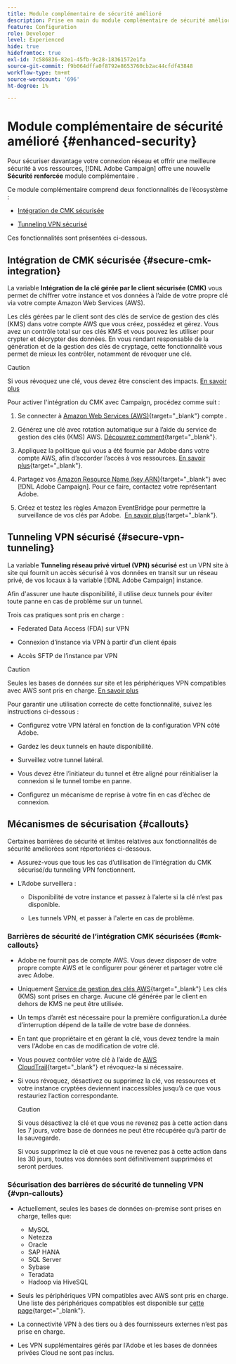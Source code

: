 ```yaml
---
title: Module complémentaire de sécurité amélioré
description: Prise en main du module complémentaire de sécurité amélioré de Campaign
feature: Configuration
role: Developer
level: Experienced
hide: true
hidefromtoc: true
exl-id: 7c586836-82e1-45fb-9c28-18361572e1fa
source-git-commit: f9b064dffa0f8792e8653760cb2ac44cfdf43848
workflow-type: tm+mt
source-wordcount: '696'
ht-degree: 1%

---
```


# Module complémentaire de sécurité amélioré {#enhanced-security}

Pour sécuriser davantage votre connexion réseau et offrir une meilleure sécurité à vos ressources, [!DNL Adobe Campaign] offre une nouvelle **Sécurité renforcée** module complémentaire .

Ce module complémentaire comprend deux fonctionnalités de l’écosystème :

* [Intégration de CMK sécurisée](#secure-cmk-integration)

* [Tunneling VPN sécurisé](#secure-vpn-tunneling)

Ces fonctionnalités sont présentées ci-dessous.

## Intégration de CMK sécurisée {#secure-cmk-integration}

La variable **Intégration de la clé gérée par le client sécurisée (CMK)** vous permet de chiffrer votre instance et vos données à l’aide de votre propre clé via votre compte Amazon Web Services (AWS).

Les clés gérées par le client sont des clés de service de gestion des clés (KMS) dans votre compte AWS que vous créez, possédez et gérez. Vous avez un contrôle total sur ces clés KMS et vous pouvez les utiliser pour crypter et décrypter des données. En vous rendant responsable de la génération et de la gestion des clés de cryptage, cette fonctionnalité vous permet de mieux les contrôler, notamment de révoquer une clé.

>[!CAUTION]
>
>Si vous révoquez une clé, vous devez être conscient des impacts. [En savoir plus](#cmk-callouts)

Pour activer l&#39;intégration du CMK avec Campaign, procédez comme suit :

1. Se connecter à [Amazon Web Services (AWS)](https://aws.amazon.com/){target="_blank"} compte .

1. Générez une clé avec rotation automatique sur à l’aide du service de gestion des clés (KMS) AWS. [Découvrez comment](https://docs.aws.amazon.com/kms/latest/developerguide/create-keys.html){target="_blank"}.

1. Appliquez la politique qui vous a été fournie par Adobe dans votre compte AWS, afin d’accorder l’accès à vos ressources. [En savoir plus](https://docs.aws.amazon.com/kms/latest/developerguide/key-policy-services.html){target="_blank"}. <!--link TBC-->

1. Partagez vos [Amazon Resource Name (key ARN)](https://docs.aws.amazon.com/kms/latest/developerguide/find-cmk-id-arn.html){target="_blank"} avec [!DNL Adobe Campaign]. Pour ce faire, contactez votre représentant Adobe. <!--or Adobe transition manager?-->

1. Créez et testez les règles Amazon EventBridge pour permettre la surveillance de vos clés par Adobe. &#x200B; [En savoir plus](https://docs.aws.amazon.com/eventbridge/latest/userguide/eb-rules.html){target="_blank"}.

## Tunneling VPN sécurisé {#secure-vpn-tunneling}

La variable **Tunneling réseau privé virtuel (VPN) sécurisé** est un VPN site à site qui fournit un accès sécurisé à vos données en transit sur un réseau privé, de vos locaux à la variable [!DNL Adobe Campaign] instance.

<!--As it connects two networks together, it is a site-to-site VPN.-->

Afin d&#39;assurer une haute disponibilité, il utilise deux tunnels pour éviter toute panne en cas de problème sur un tunnel.

Trois cas pratiques sont pris en charge :

* Federated Data Access (FDA) sur VPN<!--to access your on-premise database from the Campaign instance over VPN-->

* Connexion d’instance via VPN à partir d’un client épais

* Accès SFTP de l’instance par VPN

>[!CAUTION]
>
>Seules les bases de données sur site et les périphériques VPN compatibles avec AWS sont pris en charge. [En savoir plus](#vpn-callouts)

Pour garantir une utilisation correcte de cette fonctionnalité, suivez les instructions ci-dessous :

* Configurez votre VPN latéral en fonction de la configuration VPN côté Adobe.

* Gardez les deux tunnels en haute disponibilité.

* Surveillez votre tunnel latéral.

* Vous devez être l’initiateur du tunnel et être aligné pour réinitialiser la connexion si le tunnel tombe en panne.

* Configurez un mécanisme de reprise à votre fin en cas d’échec de connexion.

## Mécanismes de sécurisation {#callouts}

Certaines barrières de sécurité et limites relatives aux fonctionnalités de sécurité améliorées sont répertoriées ci-dessous.

* Assurez-vous que tous les cas d’utilisation de l’intégration du CMK sécurisé/du tunneling VPN fonctionnent.

<!--* Adobe shall reach out to you or your technical team if any issue is found on your side.

* Currently, when using Enhanced security features, any communication with Adobe must be performed manually via email.-->

* L’Adobe surveillera :

   * Disponibilité de votre instance et passez à l’alerte si la clé n’est pas disponible.

   * Les tunnels VPN, et passer à l&#39;alerte en cas de problème.

### Barrières de sécurité de l’intégration CMK sécurisées {#cmk-callouts}

* Adobe ne fournit pas de compte AWS. Vous devez disposer de votre propre compte AWS et le configurer pour générer et partager votre clé avec Adobe.

* Uniquement [Service de gestion des clés AWS](https://docs.aws.amazon.com/kms/latest/developerguide/overview.html){target="_blank"} Les clés (KMS) sont prises en charge. Aucune clé générée par le client en dehors de KMS ne peut être utilisée. &#x200B;

* Un temps d’arrêt est nécessaire pour la première configuration. &#x200B;La durée d’interruption dépend de la taille de votre base de données.

* En tant que propriétaire et en gérant la clé, vous devez tendre la main vers l&#39;Adobe en cas de modification de votre clé. &#x200B;

* Vous pouvez contrôler votre clé à l’aide de [AWS CloudTrail](https://docs.aws.amazon.com/awscloudtrail/latest/userguide/cloudtrail-user-guide.html){target="_blank"} et révoquez-la si nécessaire. &#x200B;

* Si vous révoquez, désactivez ou supprimez la clé, vos ressources et votre instance cryptées deviennent inaccessibles jusqu’à ce que vous restauriez l’action correspondante.

  >[!CAUTION]
  >
  >Si vous désactivez la clé et que vous ne revenez pas à cette action dans les 7 jours, votre base de données ne peut être récupérée qu’à partir de la sauvegarde.
  >
  >Si vous supprimez la clé et que vous ne revenez pas à cette action dans les 30 jours, toutes vos données sont définitivement supprimées et seront perdues. &#x200B;

### Sécurisation des barrières de sécurité de tunneling VPN {#vpn-callouts}

* Actuellement, seules les bases de données on-premise sont prises en charge, telles que<!--Richa to check the list with PM-->:

   * MySQL
   * Netezza 
   * Oracle 
   * SAP HANA 
   * SQL Server 
   * Sybase 
   * Teradata 
   * Hadoop via HiveSQL

* Seuls les périphériques VPN compatibles avec AWS sont pris en charge. Une liste des périphériques compatibles est disponible sur [cette page](https://docs.aws.amazon.com/vpn/latest/s2svpn/your-cgw.html#example-configuration-files){target="_blank"}<!--check which list should be communicated-->.

* La connectivité VPN à des tiers ou à des fournisseurs externes n’est pas prise en charge.

* Les VPN supplémentaires gérés par l’Adobe et les bases de données privées Cloud ne sont pas inclus.
